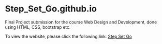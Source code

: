 # Step_Set_Go.github.io
Final Project submission for the course Web Design and Development, done using HTML, CSS, bootstrap etc.

To view the website, please click the following link: [Step Set Go](https://dan-329.github.io/Step_Set_Go_webdev/index.html)
